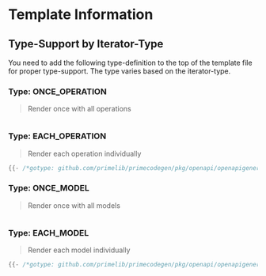 # Template Information

## Type-Support by Iterator-Type

You need to add the following type-definition to the top of the template file for proper type-support. The type varies based on the iterator-type.

### Type: ONCE_OPERATION

> Render once with all operations

```go

```

### Type: EACH_OPERATION

> Render each operation individually

```go
{{- /*gotype: github.com/primelib/primecodegen/pkg/openapi/openapigenerator.Operation*/ -}}
```

### Type: ONCE_MODEL

> Render once with all models

```go

```

### Type: EACH_MODEL

> Render each model individually

```go
{{- /*gotype: github.com/primelib/primecodegen/pkg/openapi/openapigenerator.Model*/ -}}
```
